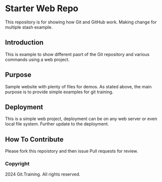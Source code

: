 # Starter Web Repo

This repository is for showing how Git and GitHub work.
Making change for multiple stash example.

## Introduction

This is example to show different pasrt of the Git repository and various commands using a web project.

## Purpose

Sample website with plenty of files for demos.
As stated above, the main purpose is to provide simple examples for git training.

## Deployment

This is a simple web project, deployment can be on any web server or even local file system.
Further update to the deployment.

## How To Contribute

Please fork this repoistory and then issue Pull requests for review.

### Copyright

2024 Git.Training. All rights reserved.